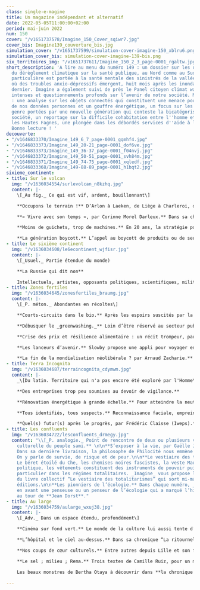 ```yaml
---
class: single-e-magine
title: Un magazine indépendant et alternatif
date: 2022-05-05T11:00:00+02:00
period: mai-juin 2022
num: 150
cover: "/v1651737578/Imagine_150_Cover_sqiwr7.jpg"
cover_bis: Imagine139_couverture_bis.jpg
simulation_cover: "/v1651737599/simulation-cover-imagine-150_xblru6.png"
simulation_cover_bis: simulation-cover-imagine-139-bis.png
six_territoires_img: "/v1651737611/Imagine_150_2_3_page-0001_rgaltw.jpg"
short_description: 'A lire au menu du numéro 149 : un dossier sur les différents impacts
  du dérèglement climatique sur la santé publique, au Nord comme au Sud. Une attention
  particulière est portée à la santé mentale des sinistrés de la vallée de la Vesdre,
  où des troubles anxio-dépressifs émergent, huit mois après les inondations de l''été
  dernier. Imagine a également suivi de près le Panel citoyen climat wallon, ses délibérations
  intenses et questionnements profonds sur l’avenir de notre société. Mais encore
  : une analyse sur les objets connectés qui constituent une menace pour la protection
  de nos données personnes et un gouffre énergétique, un focus sur les questions de
  genre portées par une nouvelle génération qui conteste la bicatégorisation de notre
  société, un reportage sur la difficile cohabitation entre l''homme et le loup dans
  les Hautes Fagnes, une plongée dans les débordés services d''aide à la jeunesse...
  Bonne lecture ! '
decouverte:
- "/v1646833370/Imagine_149_6_7_page-0001_gqmhf4.jpg"
- "/v1646833373/Imagine_149_20-21_page-0001_dof6ve.jpg"
- "/v1646833373/Imagine_149_36-37_page-0001_f04nvj.jpg"
- "/v1646833372/Imagine_149_50-51_page-0001_svh84m.jpg"
- "/v1646833371/Imagine_149_74-75_page-0001_xqledf.jpg"
- "/v1646833368/Imagine_149-88-89_page-0001_h1bqt2.jpg"
sixieme_continent:
- title: Sur le volcan
  img: "/v1636034554/surlevolcan_n8kzhq.jpg"
  content: |-
    \[_Au fig._ Ce qui est vif, ardent, bouillonnant\]

    **Occupons le terrain !** D’Arlon à Laeken, de Liège à Charleroi, des dizaines de collectifs se mobilisent pour défendre un bout de territoire naturel menacé par un projet urbanistique (zoning, complexe immobilier, usine…). _Imagine_ vous propose un petit aperçu de ce réseau Occupons le terrain ! en textes et en images.

    **« Vivre avec son temps », par Corinne Morel Darleux.** Dans sa chronique bimestrielle, l’autrice française évoque sa vie de saisonnière et sa quête d’autonomie collective.

    **Moins de guichets, trop de machines.** En 20 ans, la stratégie politique de transition numérique a évolué sans trop être questionnée. Mais à la lumière de la crise sanitaire, elle montre ses limites. La digitalisation et la dématérialisation massive des services d’intérêt laissent de trop nombreuses personnes sur le carreau et entraînent de brutales discriminations.

    **La génération boycott.** L’appel au boycott de produits ou de services visant une entreprise (trans)nationale ou un Etat est devenu une forme d’activisme de plus en plus exploitée à l’ère des réseaux sociaux. Action radicale ou militantisme paresseux ? _Imagine_ s’est penché sur la question.
- title: Le sixième continent
  img: "/v1636034608/le6econtinent_wjfisr.jpg"
  content: |-
    \[_Usuel._ Partie étendue du monde)

    **La Russie qui dit non**

    Intellectuels, artistes, opposants politiques, scientifiques, militants des droits humains, journalistes… Ils disent “non à la guerre” et s’opposent, depuis la Russie ou en exil, au pouvoir de Vladimir Poutine. Qui sont ces centaines de milliers de citoyens qui osent défier l’autorité ? Qu’est ce qui les anime ? Quels sont leurs modes d’expression et de contestation ? Dans un dossier de 21 pages, _Imagine_ donne la parole à cette Russie qui résiste entre propagande, patriotisme et violences d’Etat.
- title: Zones fertiles
  img: "/v1636034645/zonesfertiles_braumg.jpg"
  content: |-
    \[_P. méton._ Abondantes en récoltes\]

    **Courts-circuits dans le bio.** Après les espoirs suscités par la forte hausse de la fréquentation des magasins bio et des circuits courts pendant le confinement, une partie du secteur déchante : certains consommateurs sont repartis vers les grandes surfaces et la concurrence est parfois très rude entre producteurs ou points de vente. Ses acteurs se regroupent, collaborent, réinventent leurs pratiques. Et nous alertent.

    **Débusquer le _greenwashing._** Loin d’être réservé au secteur publicitaire, le _greenwashing_ se loge partout : dans les discours des entreprises, les décisions des politiques, et même quelquefois chez les écologistes. Entretien éclairant avec Aurélien Berlan, philosophe, co-directeur d’un _Manuel pour dépolluer le débat public_.

    **Crise des prix et résilience alimentaire : un récit trompeur, par Olivier De Schutter.** Dans sa chronique, le professeur de l’UCLouvain, rapporteur spécial de l’ONU, analyse les conséquences de la guerre en Ukraine**.**

    **Les lanceurs d’avenir.** Slowby propose une appli pour voyager en mode “bas carbone”. Interra crée en région liégeoise des espaces de rencontre entre personnes primo-arrivantes et citoyens d’ici. Repair Together propose des réparations (électronique, couture, informatique…) à portée de chez soi. Trois lanceurs d’avenir qui œuvrent pour construire un monde durable et solidaire.

    **La fin de la mondialisation néolibérale ? par Arnaud Zacharie.** Après l’invasion de l’Ukraine, le secrétaire général du CNCD 11.11.11 décrypte les conséquences géopolitiques de la guerre.
- title: Terra Incognita
  img: "/v1636034687/terraincognita_cdymwm.jpg"
  content: |-
    _\[Du latin. Territoire qui n'a pas encore été exploré par l'Homme\]_

    **Des entreprises trop peu soumises au devoir de vigilance.**

    **Rénovation énergétique à grande échelle.** Pour atteindre la neutralité carbone en 2050, il faudra intensifier l’isolation des bâtiments. Reportage à Wattrelos, dans le nord de la France, où plusieurs opérateurs ont lancé un programme de rénovation à grande échelle.

    **Tous identifiés, tous suspects.** Reconnaissance faciale, empreintes digitales, correspondance ADN… Les technologies biométriques basées sur les caractéristiques morpho-physiologiques ou comportementales sont en train de gagner du terrain. Avec quelles conséquences éthiques et sociétales ? Découvrez-le dans ce numéro.

    **Quel(s) futur(s) après le progrès, par Frédéric Claisse (Iweps).** En partenariat avec l’Institut wallon de l’évaluation, de la prospective et de la statistique, _Imagine_ lance une série de chroniques autour du futur. Premier épisode : la science-fiction comme moyen de (re)penser l’avenir.
- title: Les confluents
  img: "/v1636034722/lesconfluents_drmegy.jpg"
  content: "\\[_P. analogie._ Point de rencontre de deux ou plusieurs voies\\]\n\n**L’érosion
    culturelle du peuple sami.** \n\n**S’exposer à la vie, par Gaëlle Jeanmart.**
    Dans sa dernière livraison, la philosophe de Philocité nous emmène en Laponie.
    On y parle de survie, de risque et de peur.\n\n**Le vestiaire des totalitarismes.**
    Le béret étoilé du Che, les chemises noires fascistes, la veste Mao… Dans l’histoire
    politique, les vêtements constituent des instruments de pouvoir puissants, en
    particulier dans les régimes totalitaires. _Imagine_ vous propose les bonnes feuilles
    du livre collectif “Le vestiaire des totalitarismes” qui sort mi-mai chez CNRS
    éditions.\n\n**Les pionniers de l’écologie.** Dans chaque numéro, _Imagine_ met
    en avant une penseuse ou un penseur de l’écologie qui a marqué l’histoire. C’est
    au tour de **Jean Dorst**."
- title: Au large
  img: "/v1636034759/aularge_wxuj38.jpg"
  content: |-
    \[_Adv._ Dans un espace étendu, profondément\]

    **Cinéma sur fond vert.** Le monde de la culture lui aussi tente d’infléchir ses émissions de gaz à effet de serre ou de polluants et de diminuer ses déchets. Exercice pratique avec le cinéma, entre bonnes volontés, vrais engagements, et habitudes lentes à modifier.

    **L’hôpital et le ciel au-dessus.** Dans sa chronique “La ritournelle”, l’écrivain **Philippe Marczweski** passe beaucoup de temps au dernier étage de l’hôpital.

    **Nos coups de cœur culturels.** Entre autres depuis Lille et son festival Utopia, des femmes mises à l’honneur à Mons ou Bruxelles, ou une école très cinégénique au fin fond du Bhoutan.

    **Le sel ; milieu ; Rema.** Trois textes de Camille Ruiz, pour un moment d’éco-poésie, en collaboration avec la revue _Catastrophes_.

    Les beaux monstres de Bertha Otaya à découvrir dans **la chronique du Trinkhall Museum.**

---
```


